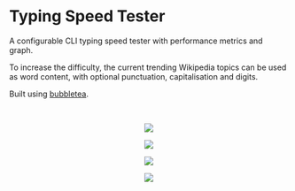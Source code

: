 # Typing Speed Tester

A configurable CLI typing speed tester with performance metrics and graph.

To increase the difficulty, the current trending Wikipedia topics can be used as word content, with optional punctuation, capitalisation and digits.

Built using [bubbletea](https://github.com/charmbracelet/bubbletea).

<br>

<p align="center">
	<img src="https://user-images.githubusercontent.com/41476809/179508232-ddac709c-2ec2-4eed-9378-6a354a3bd87e.png">
</p>

<p align="center">
	<img src="https://user-images.githubusercontent.com/41476809/179508235-84fc1bc1-d781-41f9-bc86-c8c2cb41ba03.png">
</p>

<p align="center">
	<img src="https://user-images.githubusercontent.com/41476809/179508237-d2fae177-45af-47d0-83f1-37f8e618d908.png">
</p>

<p align="center">
	<img src="https://user-images.githubusercontent.com/41476809/179508240-76fb384f-7ff8-4351-b8da-b7f47031f910.png">
</p>
